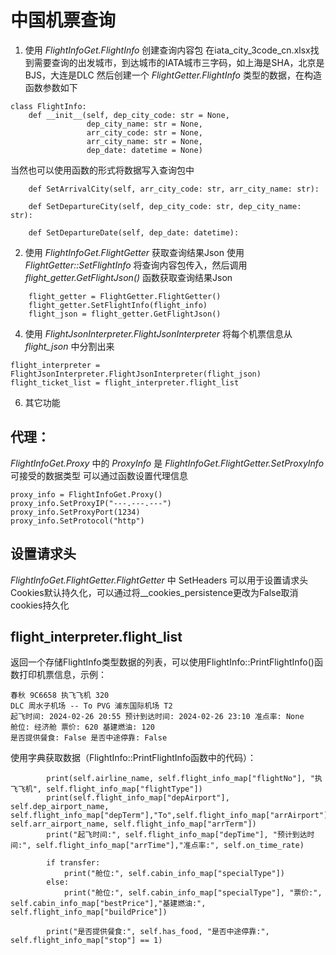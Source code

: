 # 中国机票查询

1. 使用 *FlightInfoGet.FlightInfo* 创建查询内容包
在iata_city_3code_cn.xlsx找到需要查询的出发城市，到达城市的IATA城市三字码，如上海是SHA，北京是BJS，大连是DLC
然后创建一个 *FlightGetter.FlightInfo* 类型的数据，在构造函数参数如下
```
class FlightInfo:
    def __init__(self, dep_city_code: str = None,
                 dep_city_name: str = None,
                 arr_city_code: str = None,
                 arr_city_name: str = None,
                 dep_date: datetime = None)
```
当然也可以使用函数的形式将数据写入查询包中
```
    def SetArrivalCity(self, arr_city_code: str, arr_city_name: str):

    def SetDepartureCity(self, dep_city_code: str, dep_city_name: str):

    def SetDepartureDate(self, dep_date: datetime):
```


2. 使用 *FlightInfoGet.FlightGetter* 获取查询结果Json
使用 *FlightGetter::SetFlightInfo* 将查询内容包传入，然后调用 *flight_getter.GetFlightJson()* 函数获取查询结果Json
```
    flight_getter = FlightGetter.FlightGetter()
    flight_getter.SetFlightInfo(flight_info)
    flight_json = flight_getter.GetFlightJson()
```

4. 使用 *FlightJsonInterpreter.FlightJsonInterpreter* 将每个机票信息从 *flight_json* 中分割出来

```
flight_interpreter = FlightJsonInterpreter.FlightJsonInterpreter(flight_json)
flight_ticket_list = flight_interpreter.flight_list
```

6. 其它功能
## 代理：
*FlightInfoGet.Proxy* 中的 *ProxyInfo* 是 *FlightInfoGet.FlightGetter.SetProxyInfo* 可接受的数据类型
可以通过函数设置代理信息
```
proxy_info = FlightInfoGet.Proxy()
proxy_info.SetProxyIP("---.---.---")
proxy_info.SetProxyPort(1234)
proxy_info.SetProtocol("http")
```
## 设置请求头
*FlightInfoGet.FlightGetter.FlightGetter* 中 SetHeaders 可以用于设置请求头
Cookies默认持久化，可以通过将__cookies_persistence更改为False取消cookies持久化

## flight_interpreter.flight_list
返回一个存储FlightInfo类型数据的列表，可以使用FlightInfo::PrintFlightInfo()函数打印机票信息，示例：
```
春秋 9C6658 执飞飞机 320
DLC 周水子机场 -- To PVG 浦东国际机场 T2
起飞时间: 2024-02-26 20:55 预计到达时间: 2024-02-26 23:10 准点率: None
舱位: 经济舱 票价: 620 基建燃油: 120
是否提供餐食: False 是否中途停靠: False
```
使用字典获取数据（FlightInfo::PrintFlightInfo函数中的代码）：
```
        print(self.airline_name, self.flight_info_map["flightNo"], "执飞飞机", self.flight_info_map["flightType"])
        print(self.flight_info_map["depAirport"], self.dep_airport_name, self.flight_info_map["depTerm"],"To",self.flight_info_map["arrAirport"], self.arr_airport_name, self.flight_info_map["arrTerm"])
        print("起飞时间:", self.flight_info_map["depTime"], "预计到达时间:", self.flight_info_map["arrTime"],"准点率:", self.on_time_rate)

        if transfer:
            print("舱位:", self.cabin_info_map["specialType"])
        else:
            print("舱位:", self.cabin_info_map["specialType"], "票价:", self.cabin_info_map["bestPrice"],"基建燃油:", self.flight_info_map["buildPrice"])

        print("是否提供餐食:", self.has_food, "是否中途停靠:", self.flight_info_map["stop"] == 1)
```
